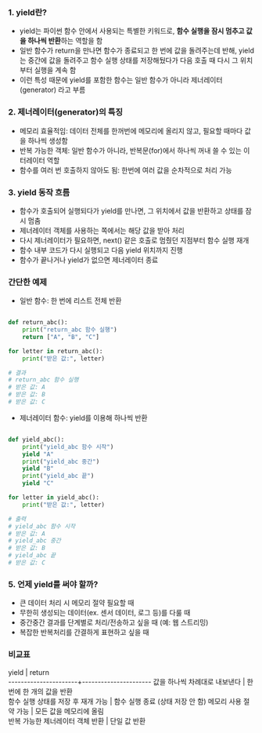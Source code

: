 ### 1. yield란?
* yield는 파이썬 함수 안에서 사용되는 특별한 키워드로, **함수 실행을 잠시 멈추고 값을 하나씩 반환**하는 역할을 함
* 일반 함수가 return을 만나면 함수가 종료되고 한 번에 값을 돌려주는데 반해, yield는 중간에 값을 돌려주고 함수 실행 상태를 저장해뒀다가 다음 호출 때 다시 그 위치부터 실행을 계속 함
* 이런 특성 때문에 yield를 포함한 함수는 일반 함수가 아니라 제너레이터(generator) 라고 부름

### 2. 제너레이터(generator)의 특징
* 메모리 효율적임: 데이터 전체를 한꺼번에 메모리에 올리지 않고, 필요할 때마다 값을 하나씩 생성함
* 반복 가능한 객체: 일반 함수가 아니라, 반복문(for)에서 하나씩 꺼내 쓸 수 있는 이터레이터 역할
* 함수를 여러 번 호출하지 않아도 됨: 한번에 여러 값을 순차적으로 처리 가능

### 3. yield 동작 흐름
* 함수가 호출되어 실행되다가 yield를 만나면, 그 위치에서 값을 반환하고 상태를 잠시 멈춤
* 제너레이터 객체를 사용하는 쪽에서는 해당 값을 받아 처리
* 다시 제너레이터가 필요하면, next() 같은 호출로 멈췄던 지점부터 함수 실행 재개
* 함수 내부 코드가 다시 실행되고 다음 yield 위치까지 진행
* 함수가 끝나거나 yield가 없으면 제너레이터 종료


### 간단한 예제
* 일반 함수: 한 번에 리스트 전체 반환
```python

def return_abc():
    print("return_abc 함수 실행")
    return ["A", "B", "C"]

for letter in return_abc():
    print("받은 값:", letter)

# 결과
# return_abc 함수 실행
# 받은 값: A
# 받은 값: B
# 받은 값: C

```

* 제너레이터 함수: yield를 이용해 하나씩 반환
```python

def yield_abc():
    print("yield_abc 함수 시작")
    yield "A"
    print("yield_abc 중간")
    yield "B"
    print("yield_abc 끝")
    yield "C"

for letter in yield_abc():
    print("받은 값:", letter)

# 출력
# yield_abc 함수 시작
# 받은 값: A
# yield_abc 중간
# 받은 값: B
# yield_abc 끝
# 받은 값: C
```

### 5. 언제 yield를 써야 할까?
* 큰 데이터 처리 시 메모리 절약 필요할 때
* 무한히 생성되는 데이터(ex. 센서 데이터, 로그 등)를 다룰 때
* 중간중간 결과를 단계별로 처리/전송하고 싶을 때 (예: 웹 스트리밍)
* 복잡한 반복처리를 간결하게 표현하고 싶을 때

### 비교표 

yield                 |  return              
----------------------+----------------------
값을 하나씩 차례대로 내보낸다      |  한 번에 한 개의 값을 반환     
함수 실행 상태를 저장 후 재개 가능  |  함수 실행 종료 (상태 저장 안 함)
메모리 사용 절약 가능          |  모든 값을 메모리에 올림       
반복 가능한 제너레이터 객체 반환    |  단일 값 반환             
